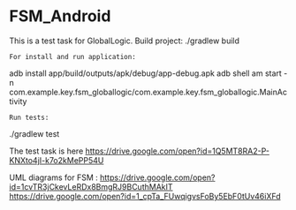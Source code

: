 # FSM_Android
This is a test task for GlobalLogic.
Build project:
./gradlew build

	For install and run application:
adb install app/build/outputs/apk/debug/app-debug.apk 
adb shell am start -n com.example.key.fsm_globallogic/com.example.key.fsm_globallogic.MainActivity  

	Run tests:
./gradlew test

The test task is here  https://drive.google.com/open?id=1Q5MT8RA2-P-KNXto4jI-k7o2kMePP54U

UML diagrams for FSM : https://drive.google.com/open?id=1cvTR3jCkevLeRDx8BmgRJ9BCuthMAkIT
https://drive.google.com/open?id=1_cpTa_FUwqigvsFoBy5EbF0tUv46iXFd
